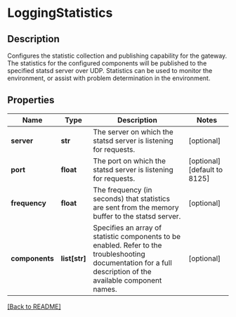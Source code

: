 # LoggingStatistics

## Description

Configures the statistic collection and publishing capability for the gateway.  The statistics for the configured components will be  published to the specified statsd server over UDP.  Statistics can be  used to monitor the environment, or assist with problem determination  in the environment. 

## Properties

Name | Type | Description | Notes
------------ | ------------- | ------------- | -------------
**server** | **str** | The server on which the statsd server is listening for requests.  | [optional] 
**port** | **float** | The port on which the statsd server is listening for requests.  | [optional] [default to 8125]
**frequency** | **float** | The frequency (in seconds) that statistics are sent from the memory buffer to the statsd server.   | [optional] 
**components** | **list[str]** | Specifies an array of statistic components to be enabled.  Refer to the troubleshooting documentation for a full description of the available component names.  | [optional] 

[[Back to README]](../README.md)




